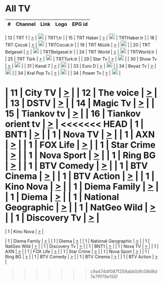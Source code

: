 <h1>All TV</h1>

| #   | Channel        | Link  | Logo | EPG id |
|:---:|:--------------:|:-----:|:----:|:------:|

| 13  | TRT 1            | [>](https://tv-trt1.medya.trt.com.tr/master.m3u8) | <img height="20" src="https://i.imgur.com/j786OLG.png"/> | TRT1.tr |
| 15  | TRT Haber        | [>](https://tv-trthaber.medya.trt.com.tr/master.m3u8) | <img height="20" src="https://i.imgur.com/OVfo8Ab.png"/> | TRTHaber.tr |
| 18  | TRT Çocuk        | [>](https://tv-trtcocuk.medya.trt.com.tr/master.m3u8) | <img height="20" src="https://i.imgur.com/QLFmD6d.png"/> | TRTCocuk.tr |
| 19  | TRT Müzik        | [>](https://tv-trtmuzik.medya.trt.com.tr/master.m3u8) | <img height="20" src="https://i.imgur.com/fIVFCEd.png"/> |
| 20  | TRT Belgesel     | [>](https://tv-trtbelgesel.medya.trt.com.tr/master.m3u8) | <img height="20" src="https://i.imgur.com/MGO87pe.png"/> | TRTBelgesel.tr |
| 24  | TRT World        | [>](https://tv-trtworld.medya.trt.com.tr/master.m3u8) | <img height="20" src="https://i.imgur.com/JEA2xpv.png"/> | TRTWorld.tr |
| 25  | TRT Türk         | [>](https://tv-trtturk.medya.trt.com.tr/master.m3u8) | <img height="20" src="https://i.imgur.com/OSTOQNw.png"/> | TRTTurk.tr |
| 29  | Star Tv   | [>](https://dogus-live.daioncdn.net/startv/startv_360p.m3u8) | <img height="20" src="https://i.imgur.com/IebUZx1.png"/> |
| 30  | Show Tv     | [>](https://ciner-live.daioncdn.net/showtv/showtv.m3u8) | <img height="20" src="https://i.imgur.com/IebUZx1.png"/> |
| 31  | Kanal 7     | [>](https://kanal7-live.daioncdn.net/kanal7/kanal7.m3u8) | <img height="20" src="https://i.imgur.com/IebUZx1.png"/> |
| 33  | Euro D    | [>](https://www.youtube.com/user/KanalD/live) | <img height="20" src="https://i.imgur.com/IebUZx1.png"/> |
| 34  | Beyaz Tv     | [>](https://beyaztv-live.daioncdn.net/beyaztv/beyaztv.m3u8) | <img height="20" src="https://i.imgur.com/IebUZx1.png"/> |
| 34  | Kral Pop Tv     | [>](https://www.youtube.com/watch?v=GuFTuKoXepw) | <img height="20" src="https://i.imgur.com/IebUZx1.png"/> |
| 34  | Power Tv     | [>](https://livetv.powerapp.com.tr/powerTV/powerhd.smil/chunklist.m3u8) | <img height="20" src="https://i.imgur.com/IebUZx1.png"/> |


| 11  | City TV | [>](https://tv.city.bg/play/tshls/citytv/index.m3u8) |
| 12  | The voice | [>](https://bss1.neterra.tv/thevoice/thevoice.m3u8) |
| 13  | DSTV | [>](http://46.249.95.140:8081/hls/data.m3u8) |
| 14  | Magic Tv | [>](https://bss1.neterra.tv/magictv/magictv.m3u8) |
| 15  | Tiankov tv | [>](https://streamer103.neterra.tv/tiankov-folk/live.m3u8) |
| 16  | Tiankov orient tv | [>](https://streamer103.neterra.tv/tiankov-orient/live.m3u8) |
<<<<<<< HEAD
| 1 | BNT1 | [>](https://ymkaya.xyz:39981/tv/bnt1/playlist.m3u8?wmsAuthSign=c2VydmVyX3RpbWU9MS8xMC8yMDI1IDc6MjE6NDUgUE0maGFzaF92YWx1ZT11aWUwTVpoMDJhL3dIM0Z3WG5OR0lnPT0mdmFsaWRtaW51dGVzPTYw) |
| 1 | Nova TV | [>](https://ymkaya.xyz:39981/tv/novatv/playlist.m3u8?wmsAuthSign=c2VydmVyX3RpbWU9MS8xMC8yMDI1IDc6MjE6NTUgUE0maGFzaF92YWx1ZT15ejRaalF3ejFDZURQdmFBUngvc2p3PT0mdmFsaWRtaW51dGVzPTYw) |
| 1 | AXN | [>](https://ymkaya.xyz:39981/tv/axn/playlist.m3u8?wmsAuthSign=c2VydmVyX3RpbWU9MS8xMC8yMDI1IDc6MjI6MDUgUE0maGFzaF92YWx1ZT0rRXNBMnUzL1R3WkJRRzAzODVyTlB3PT0mdmFsaWRtaW51dGVzPTYw) |
| 1 | FOX Life | [>](https://ymkaya.xyz:39981/tv/foxlife/playlist.m3u8?wmsAuthSign=c2VydmVyX3RpbWU9MS8xMC8yMDI1IDc6MjI6MTUgUE0maGFzaF92YWx1ZT15c3lvdUo0am10MVdIeXFQb3FGWDhnPT0mdmFsaWRtaW51dGVzPTYw) |
| 1 | Star Crime | [>](https://ymkaya.xyz:39981/tv/foxcrime/playlist.m3u8?wmsAuthSign=c2VydmVyX3RpbWU9MS8xMC8yMDI1IDc6MjI6MjUgUE0maGFzaF92YWx1ZT1PMXVHTklyUXVQVm50VGFUNkhXaEFBPT0mdmFsaWRtaW51dGVzPTYw) |
| 1 | Nova Sport | [>](https://ymkaya.xyz:39981/tv/novasport/playlist.m3u8?wmsAuthSign=c2VydmVyX3RpbWU9MS8xMC8yMDI1IDc6MjI6MzUgUE0maGFzaF92YWx1ZT1VRjZLbVU2U21LckxDM0lwZlN5S2lRPT0mdmFsaWRtaW51dGVzPTYw) |
| 1 | Ring BG | [>](https://ymkaya.xyz:39981/tv/ringbg/playlist.m3u8?wmsAuthSign=c2VydmVyX3RpbWU9MS8xMC8yMDI1IDc6MjI6NDUgUE0maGFzaF92YWx1ZT1CYlluMzhBRWRWdXNIV2xlMDRMVkdBPT0mdmFsaWRtaW51dGVzPTYw) |
| 1 | BTV Comedy | [>](https://ymkaya.xyz:39981/tv/btvcomedy/playlist.m3u8?wmsAuthSign=c2VydmVyX3RpbWU9MS8xMC8yMDI1IDc6MjI6NTUgUE0maGFzaF92YWx1ZT1laFh6UFFNd0xUNnVIV2hNWnllMHh3PT0mdmFsaWRtaW51dGVzPTYw) |
| 1 | BTV Cinema | [>](https://ymkaya.xyz:39981/tv/btvcinema/playlist.m3u8?wmsAuthSign=c2VydmVyX3RpbWU9MS8xMC8yMDI1IDc6MjM6MDQgUE0maGFzaF92YWx1ZT1LNjNVZFdiMDdTcnZ2bmpzS2dVd3FRPT0mdmFsaWRtaW51dGVzPTYw) |
| 1 | BTV Action | [>](https://ymkaya.xyz:39981/tv/btvaction/playlist.m3u8?wmsAuthSign=c2VydmVyX3RpbWU9MS8xMC8yMDI1IDc6MjM6MTQgUE0maGFzaF92YWx1ZT1qV0xwZzl6bXB1TktjM1lsNjR2czRnPT0mdmFsaWRtaW51dGVzPTYw) |
| 1 | Kino Nova | [>](https://ymkaya.xyz:39981/tv/kinonova/playlist.m3u8?wmsAuthSign=c2VydmVyX3RpbWU9MS8xMC8yMDI1IDc6MjM6MjQgUE0maGFzaF92YWx1ZT1SZFNLcXY1ZFIzZVgvWi9QRksxUFRBPT0mdmFsaWRtaW51dGVzPTYw) |
| 1 | Diema Family | [>](https://ymkaya.xyz:39981/tv/diemafamily/playlist.m3u8?wmsAuthSign=c2VydmVyX3RpbWU9MS8xMC8yMDI1IDc6MjM6MzQgUE0maGFzaF92YWx1ZT1lbnFNOXdhUkNYbHRnektOVFhQWEpBPT0mdmFsaWRtaW51dGVzPTYw) |
| 1 | Diema | [>](https://ymkaya.xyz:39981/tv/diema/playlist.m3u8?wmsAuthSign=c2VydmVyX3RpbWU9MS8xMC8yMDI1IDc6MjM6NDQgUE0maGFzaF92YWx1ZT0yWXc1T082bHRESWV5RkdtMWs0cTZBPT0mdmFsaWRtaW51dGVzPTYw) |
| 1 | National Geographic | [>](https://ymkaya.xyz:39981/tv/natgeo/playlist.m3u8?wmsAuthSign=c2VydmVyX3RpbWU9MS8xMC8yMDI1IDc6MjQ6NDMgUE0maGFzaF92YWx1ZT1oUXlhNmNzT0NiemlWTnRWL21tNVV3PT0mdmFsaWRtaW51dGVzPTYw) |
| 1 | NatGeo Wild | [>](https://ymkaya.xyz:39981/tv/natgeowild/playlist.m3u8?wmsAuthSign=c2VydmVyX3RpbWU9MS8xMC8yMDI1IDc6MjQ6NTIgUE0maGFzaF92YWx1ZT1obDB4enFIY2Z2M1RZOGx6a3VLa0xBPT0mdmFsaWRtaW51dGVzPTYw) |
| 1 | Discovery Tv | [>](https://ymkaya.xyz:39981/tv/discovery/playlist.m3u8?wmsAuthSign=c2VydmVyX3RpbWU9MS8xMC8yMDI1IDc6MjU6MDIgUE0maGFzaF92YWx1ZT01S1RNeTBPcGd3bnBLNkttNGFGVThBPT0mdmFsaWRtaW51dGVzPTYw) |
=======


| 1 | Kino Nova | [>](https://ymkaya.xyz:11336/tv/kinonova/playlist.m3u8?wmsAuthSign=c2VydmVyX3RpbWU9MS8yLzIwMjUgNDo0MDoyMCBBTSZoYXNoX3ZhbHVlPWlFS1FrWEtMMVRFM3l5YklUWUJQUHc9PSZ2YWxpZG1pbnV0ZXM9NjA=) |

| 1 | Diema Family | [>](https://ymkaya.xyz:11336/tv/diemafamily/playlist.m3u8?wmsAuthSign=c2VydmVyX3RpbWU9MS8yLzIwMjUgNDo0MDozMCBBTSZoYXNoX3ZhbHVlPUVUaTVKTldvZTF5WVVCM0YwL21kaXc9PSZ2YWxpZG1pbnV0ZXM9NjA=) |
| 1 | Diema | [>](https://ymkaya.xyz:11336/tv/diema/playlist.m3u8?wmsAuthSign=c2VydmVyX3RpbWU9MS8yLzIwMjUgNDo0MDo0MCBBTSZoYXNoX3ZhbHVlPVlYMWVJT2NuUjNpUTBsaytEUFFOS2c9PSZ2YWxpZG1pbnV0ZXM9NjA=) |
| 1 | National Geographic | [>](https://ymkaya.xyz:11336/tv/natgeo/playlist.m3u8?wmsAuthSign=c2VydmVyX3RpbWU9MS8yLzIwMjUgNDo0MTo0MSBBTSZoYXNoX3ZhbHVlPTJQTlVmcG5nYWx0M013eUhGRGxnd0E9PSZ2YWxpZG1pbnV0ZXM9NjA=) |
| 1 | NatGeo Wild | [>](https://ymkaya.xyz:11336/tv/natgeowild/playlist.m3u8?wmsAuthSign=c2VydmVyX3RpbWU9MS8yLzIwMjUgNDo0MTo1MSBBTSZoYXNoX3ZhbHVlPVl1OXZaTTliN0hGWEN3eDBYd1duNkE9PSZ2YWxpZG1pbnV0ZXM9NjA=) |
| 1 | Discovery Tv | [>](https://ymkaya.xyz:11336/tv/discovery/playlist.m3u8?wmsAuthSign=c2VydmVyX3RpbWU9MS8yLzIwMjUgNDo0MjowMSBBTSZoYXNoX3ZhbHVlPWtBQmdLNlY2RmQwWElzMVYzSDJyVkE9PSZ2YWxpZG1pbnV0ZXM9NjA=) |
| 1 | BNT1 | [>](https://ymkaya.xyz:11336/tv/bnt1/playlist.m3u8?wmsAuthSign=c2VydmVyX3RpbWU9MS8yLzIwMjUgNDozODozOCBBTSZoYXNoX3ZhbHVlPVVrMVlRQXpJWlhYeUh6ZFVpSC9NMUE9PSZ2YWxpZG1pbnV0ZXM9NjA=) |
| 1 | Nova TV | [>](https://ymkaya.xyz:11336/tv/novatv/playlist.m3u8?wmsAuthSign=c2VydmVyX3RpbWU9MS8yLzIwMjUgNDozODo0OCBBTSZoYXNoX3ZhbHVlPUVxQjh1a0ZzYkVGZU8zZDFGTzdreVE9PSZ2YWxpZG1pbnV0ZXM9NjA=) |
| 1 | AXN | [>](https://ymkaya.xyz:11336/tv/axn/playlist.m3u8?wmsAuthSign=c2VydmVyX3RpbWU9MS8yLzIwMjUgNDozODo1OCBBTSZoYXNoX3ZhbHVlPUpkWStGY1hkNXhaOVpPZ0thQ0FZL3c9PSZ2YWxpZG1pbnV0ZXM9NjA=) |
| 1 | FOX Life | [>](https://ymkaya.xyz:11336/tv/foxlife/playlist.m3u8?wmsAuthSign=c2VydmVyX3RpbWU9MS8yLzIwMjUgNDozOToxMCBBTSZoYXNoX3ZhbHVlPWt1ZDc1T3AzYlZDTjJnSy9TU0xJZlE9PSZ2YWxpZG1pbnV0ZXM9NjA=) |
| 1 | Star Crime | [>](https://ymkaya.xyz:11336/tv/foxcrime/playlist.m3u8?wmsAuthSign=c2VydmVyX3RpbWU9MS8yLzIwMjUgNDozOToyMCBBTSZoYXNoX3ZhbHVlPXIwVU45Nm9FR1l2enNkTG9TanBxbmc9PSZ2YWxpZG1pbnV0ZXM9NjA=) |
| 1 | Nova Sport | [>](https://ymkaya.xyz:11336/tv/novasport/playlist.m3u8?wmsAuthSign=c2VydmVyX3RpbWU9MS8yLzIwMjUgNDozOTozMCBBTSZoYXNoX3ZhbHVlPXlSZ0UxazVaM0xhSmc0NmR4T0c1T2c9PSZ2YWxpZG1pbnV0ZXM9NjA=) |
| 1 | Ring BG | [>](https://ymkaya.xyz:11336/tv/ringbg/playlist.m3u8?wmsAuthSign=c2VydmVyX3RpbWU9MS8yLzIwMjUgNDozOTo0MCBBTSZoYXNoX3ZhbHVlPTR4aUlFNHVUYWN4enY1WkVuOFZma2c9PSZ2YWxpZG1pbnV0ZXM9NjA=) |
| 1 | BTV Comedy | [>](https://ymkaya.xyz:11336/tv/btvcomedy/playlist.m3u8?wmsAuthSign=c2VydmVyX3RpbWU9MS8yLzIwMjUgNDozOTo1MCBBTSZoYXNoX3ZhbHVlPUtrMTJ2RHNTTUU1RFp1ZkVOdXFSK3c9PSZ2YWxpZG1pbnV0ZXM9NjA=) |
| 1 | BTV Cinema | [>](https://ymkaya.xyz:11336/tv/btvcinema/playlist.m3u8?wmsAuthSign=c2VydmVyX3RpbWU9MS8yLzIwMjUgNDozOTo1OSBBTSZoYXNoX3ZhbHVlPTZWcU9FZW56cG1NM1lrYy8xNE5NeHc9PSZ2YWxpZG1pbnV0ZXM9NjA=) |
| 1 | BTV Action | [>](https://ymkaya.xyz:11336/tv/btvaction/playlist.m3u8?wmsAuthSign=c2VydmVyX3RpbWU9MS8yLzIwMjUgNDo0MDoxMCBBTSZoYXNoX3ZhbHVlPUlDd0ErRkZVWThyMVZwR3c2REdGZ3c9PSZ2YWxpZG1pbnV0ZXM9NjA=) |
>>>>>>> c9a474df087f259abb0dfc08d8d7e7fff79e155f
